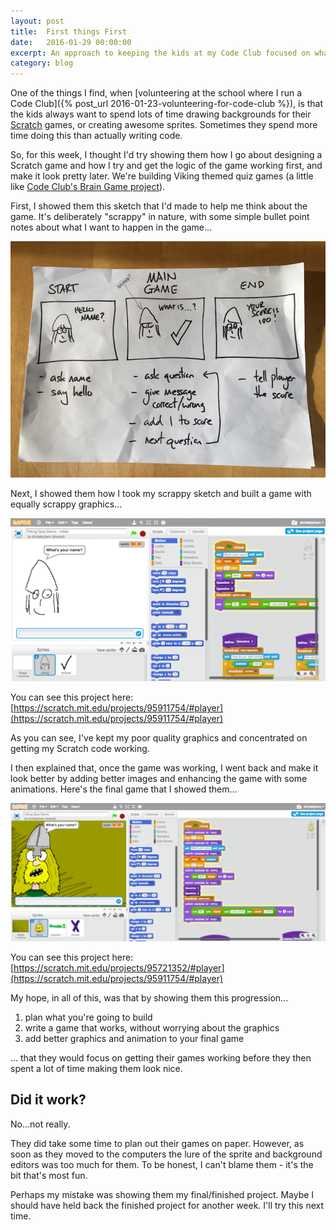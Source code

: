 ```yaml
---
layout: post
title:  First things First
date:   2016-01-29 00:00:00
excerpt: An approach to keeping the kids at my Code Club focused on what's important
category: blog
---
```


One of the things I find, when [volunteering at the school where I run a Code Club]({% post_url 2016-01-23-volunteering-for-code-club %}), is that the kids always want to spend lots of time drawing backgrounds for their [Scratch](https://scratch.mit.edu) games, or creating awesome sprites. Sometimes they spend more time doing this than actually writing code.

So, for this week, I thought I'd try showing them how I go about designing a Scratch game and how I try and get the logic of the game working first, and make it look pretty later. We're building Viking themed quiz games (a little like [Code Club's Brain Game project](https://www.codeclubprojects.org/en-GB/scratch/brain-game/)).

First, I showed them this sketch that I'd made to help me think about the game. It's deliberately "scrappy" in nature, with some simple bullet point notes about what I want to happen in the game...

![Scratch game sketch](/images/scratch-game-sketch.jpg)

Next, I showed them how I took my scrappy sketch and built a game with equally scrappy graphics...

![Initial Scratch Game](/images/viking-scratch-initial.png)

You can see this project here: [https://scratch.mit.edu/projects/95911754/#player](https://scratch.mit.edu/projects/95911754/#player)

As you can see, I've kept my poor quality graphics and concentrated on getting my Scratch code working.

I then explained that, once the game was working, I went back and make it look better by adding better images and enhancing the game with some animations. Here's the final game that I showed them...

![Final Scratch Game](/images/viking-scratch-final.png)

You can see this project here: [https://scratch.mit.edu/projects/95721352/#player](https://scratch.mit.edu/projects/95911754/#player)

My hope, in all of this, was that by showing them this progression...

1. plan what you're going to build
2. write a game that works, without worrying about the graphics
3. add better graphics and animation to your final game

... that they would focus on getting their games working before they then spent a lot of time making them look nice.

## Did it work?

No...not really.

They did take some time to plan out their games on paper. However, as soon as they moved to the computers the lure of the sprite and background editors was too much for them. To be honest, I can't blame them - it's the bit that's most fun.

Perhaps my mistake was showing them my final/finished project. Maybe I should have held back the finished project for another week. I'll try this next time.





